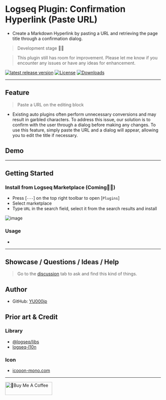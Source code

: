 # Logseq Plugin: Confirmation Hyperlink (Paste URL)

- Create a Markdown Hyperlink by pasting a URL and retrieving the page title through a confirmation dialog.

> Development stage 👷🚧

> This plugin still has room for improvement. Please let me know if you encounter any issues or have any ideas for enhancement.

[![latest release version](https://img.shields.io/github/v/release/YU000jp/logseq-plugin-confirmation-hyperlink)](https://github.com/YU000jp/logseq-plugin-confirmation-hyperlink/releases)
[![License](https://img.shields.io/github/license/YU000jp/logseq-plugin-confirmation-hyperlink?color=blue)](https://github.com/YU000jp/logseq-plugin-confirmation-hyperlink/LICENSE)
[![Downloads](https://img.shields.io/github/downloads/YU000jp/logseq-plugin-confirmation-hyperlink/total.svg)](https://github.com/YU000jp/logseq-plugin-confirmation-hyperlink/releases)
<!-- Published 2023 -->

---

## Feature

> Paste a URL on the editing block

- Existing auto plugins often perform unnecessary conversions and may result in garbled characters. To address this issue, our solution is to confirm with the user through a dialog before making any changes. To use this feature, simply paste the URL and a dialog will appear, allowing you to edit the title if necessary.

## Demo

---

## Getting Started

### Install from Logseq Marketplace (Coming👷🚧)

- Press [`---`] on the top right toolbar to open [`Plugins`]
- Select marketplace
- Type `URL` in the search field, select it from the search results and install

![image](https://github.com/YU000jp/logseq-plugin-confirmation-hyperlink/assets/111847207/f23810ba-8823-4043-9c74-bff5edf0d917)

### Usage

- 

---

## Showcase / Questions / Ideas / Help

> Go to the [discussion](https://github.com/YU000jp/logseq-plugin-confirmation-hyperlink/discussions) tab to ask and find this kind of things.

## Author

- GitHub: [YU000jp](https://github.com/YU000jp)

## Prior art & Credit

### Library

- [@logseq/libs](https://logseq.github.io/plugins/)
- [logseq-l10n](https://github.com/sethyuan/logseq-l10n)

### Icon

- [icooon-mono.com](https://icooon-mono.com/11386-%e3%82%a4%e3%83%b3%e3%82%bf%e3%83%bc%e3%83%8d%e3%83%83%e3%83%88%e3%81%ae%e3%82%a2%e3%82%a4%e3%82%b3%e3%83%b33/)

---

<a href="https://www.buymeacoffee.com/yu000japan" target="_blank"><img src="https://cdn.buymeacoffee.com/buttons/v2/default-violet.png" alt="🍌Buy Me A Coffee" style="height: 42px;width: 152px" ></a>
